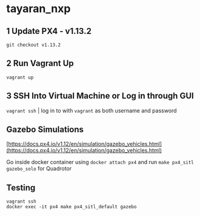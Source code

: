 # tayaran_nxp

## 1 Update PX4 - v1.13.2

`git checkout v1.13.2`

## 2 Run Vagrant Up
`vagrant up`

## 3 SSH Into Virtual Machine or Log in through GUI
`vagrant ssh` | log in to with `vagrant` as both username and password


## Gazebo Simulations
[https://docs.px4.io/v1.12/en/simulation/gazebo_vehicles.html](https://docs.px4.io/v1.12/en/simulation/gazebo_vehicles.html)

Go inside docker container using `docker attach px4` and run
`make px4_sitl gazebo_solo` for Quadrotor

## Testing

```
vagrant ssh
docker exec -it px4 make px4_sitl_default gazebo
```
